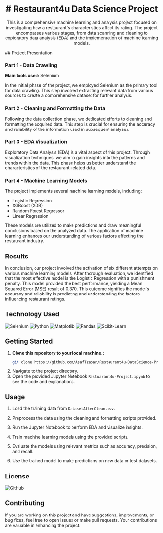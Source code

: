 <div align="center">
  <h1># Restaurant4u Data Science Project</h1>
 <p>This is a comprehensive machine learning and analysis project focused on investigating how a restaurant's characteristics affect its rating. The project encompasses various stages, from data scanning and cleaning to exploratory data analysis (EDA) and the implementation of machine learning models.</p>
</div>
## Project Presentation

### Part 1 - Data Crawling
**Main tools used:** Selenium

In the initial phase of the project, we employed Selenium as the primary tool for data crawling. This step involved extracting relevant data from various sources to create a comprehensive dataset for further analysis.

### Part 2 - Cleaning and Formatting the Data

Following the data collection phase, we dedicated efforts to cleaning and formatting the acquired data. This step is crucial for ensuring the accuracy and reliability of the information used in subsequent analyses.

### Part 3 - EDA Visualization

Exploratory Data Analysis (EDA) is a vital aspect of this project. Through visualization techniques, we aim to gain insights into the patterns and trends within the data. This phase helps us better understand the characteristics of the restaurant-related data.

### Part 4 - Machine Learning Models

The project implements several machine learning models, including:
- Logistic Regression
- XGBoost (XGB)
- Random Forest Regressor
- Linear Regression

These models are utilized to make predictions and draw meaningful conclusions based on the analyzed data. The application of machine learning enhances our understanding of various factors affecting the restaurant industry.

## Results

In conclusion, our project involved the activation of six different attempts on various machine learning models. After thorough evaluation, we identified that the most effective model is the Logistic Regression with a punishment penalty. This model provided the best performance, yielding a Mean Squared Error (MSE) result of 0.370. This outcome signifies the model's accuracy and reliability in predicting and understanding the factors influencing restaurant ratings.

## Technology Used
<div>
 <img src='https://img.shields.io/badge/Selenium-43B02A?style=for-the-badge&logo=selenium&logoColor=white' alt='Selenium'/>
 <img src='https://img.shields.io/badge/Python-3776AB?style=for-the-badge&logo=python&logoColor=white' alt='Python'/>
 <img src='https://img.shields.io/badge/Matplotlib-3776AB?style=for-the-badge&logo=python&logoColor=white' alt='Matplotlib'/>
 <img src='https://img.shields.io/badge/Pandas-150458?style=for-the-badge&logo=pandas&logoColor=white' alt='Pandas'/>
 <img src='https://img.shields.io/badge/Scikit_Learn-F7931E?style=for-the-badge&logo=scikit-learn&logoColor=white' alt='Scikit-Learn'/>
</div>

## Getting Started

1. **Clone this repository to your local machine.:**
   ```bash
   git clone https://github.com/AsafTzabar/Restaurant4u-DataScience-Project
2. Navigate to the project directory.
3. Open the provided Jupyter Notebook `Restuarant4u-Project.ipynb` to see the code and explanations. 
## Usage
1. Load the training data from `DatasetAfterClean.csv`.

2. Preprocess the data using the cleaning and formatting scripts provided.

3. Run the Jupyter Notebook to perform EDA and visualize insights.

4. Train machine learning models using the provided scripts.

5. Evaluate the models using relevant metrics such as accuracy, precision, and recall.

6. Use the trained model to make predictions on new data or test datasets.

## License

![GitHub](https://img.shields.io/github/license/ItsAlexanderPopov/Simon-game)

## Contributing

If you are working on this project and have suggestions, improvements, or bug fixes, feel free to open issues or make pull requests. Your contributions are valuable in enhancing the project.
